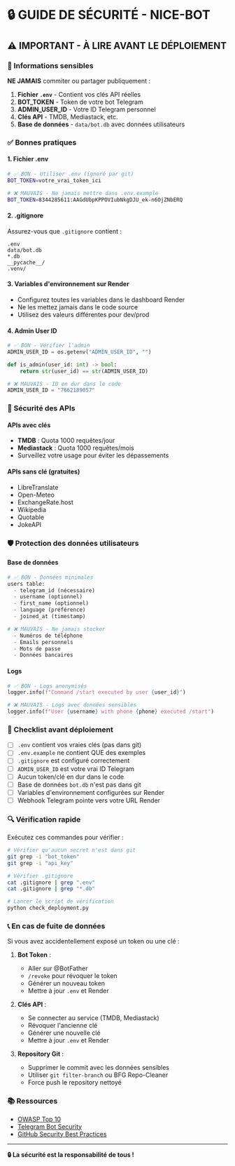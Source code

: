 # 🔒 GUIDE DE SÉCURITÉ - NICE-BOT

## ⚠️ IMPORTANT - À LIRE AVANT LE DÉPLOIEMENT

### 🚨 Informations sensibles

**NE JAMAIS** commiter ou partager publiquement :

1. **Fichier `.env`** - Contient vos clés API réelles
2. **BOT_TOKEN** - Token de votre bot Telegram
3. **ADMIN_USER_ID** - Votre ID Telegram personnel
4. **Clés API** - TMDB, Mediastack, etc.
5. **Base de données** - `data/bot.db` avec données utilisateurs

### ✅ Bonnes pratiques

#### 1. Fichier .env
```bash
# ✅ BON - Utiliser .env (ignoré par git)
BOT_TOKEN=votre_vrai_token_ici

# ❌ MAUVAIS - Ne jamais mettre dans .env.example
BOT_TOKEN=8344285611:AAGdUbpKPPOVIubNkgDJU_ek-n6OjZNbERQ
```

#### 2. .gitignore
Assurez-vous que `.gitignore` contient :
```
.env
data/bot.db
*.db
__pycache__/
.venv/
```

#### 3. Variables d'environnement sur Render
- Configurez toutes les variables dans le dashboard Render
- Ne les mettez jamais dans le code source
- Utilisez des valeurs différentes pour dev/prod

#### 4. Admin User ID
```python
# ✅ BON - Vérifier l'admin
ADMIN_USER_ID = os.getenv("ADMIN_USER_ID", "")

def is_admin(user_id: int) -> bool:
    return str(user_id) == str(ADMIN_USER_ID)

# ❌ MAUVAIS - ID en dur dans le code
ADMIN_USER_ID = "7662189057"
```

### 🔐 Sécurité des APIs

#### APIs avec clés
- **TMDB** : Quota 1000 requêtes/jour
- **Mediastack** : Quota 1000 requêtes/mois
- Surveillez votre usage pour éviter les dépassements

#### APIs sans clé (gratuites)
- LibreTranslate
- Open-Meteo
- ExchangeRate.host
- Wikipedia
- Quotable
- JokeAPI

### 🛡️ Protection des données utilisateurs

#### Base de données
```python
# ✅ BON - Données minimales
users table:
  - telegram_id (nécessaire)
  - username (optionnel)
  - first_name (optionnel)
  - language (préférence)
  - joined_at (timestamp)

# ❌ MAUVAIS - Ne jamais stocker
  - Numéros de téléphone
  - Emails personnels
  - Mots de passe
  - Données bancaires
```

#### Logs
```python
# ✅ BON - Logs anonymisés
logger.info(f"Command /start executed by user {user_id}")

# ❌ MAUVAIS - Logs avec données sensibles
logger.info(f"User {username} with phone {phone} executed /start")
```

### 🚀 Checklist avant déploiement

- [ ] `.env` contient vos vraies clés (pas dans git)
- [ ] `.env.example` ne contient QUE des exemples
- [ ] `.gitignore` est configuré correctement
- [ ] `ADMIN_USER_ID` est votre vrai ID Telegram
- [ ] Aucun token/clé en dur dans le code
- [ ] Base de données `bot.db` n'est pas dans git
- [ ] Variables d'environnement configurées sur Render
- [ ] Webhook Telegram pointe vers votre URL Render

### 🔍 Vérification rapide

Exécutez ces commandes pour vérifier :

```bash
# Vérifier qu'aucun secret n'est dans git
git grep -i "bot_token"
git grep -i "api_key"

# Vérifier .gitignore
cat .gitignore | grep ".env"
cat .gitignore | grep "*.db"

# Lancer le script de vérification
python check_deployment.py
```

### 📞 En cas de fuite de données

Si vous avez accidentellement exposé un token ou une clé :

1. **Bot Token** : 
   - Aller sur @BotFather
   - `/revoke` pour révoquer le token
   - Générer un nouveau token
   - Mettre à jour `.env` et Render

2. **Clés API** :
   - Se connecter au service (TMDB, Mediastack)
   - Révoquer l'ancienne clé
   - Générer une nouvelle clé
   - Mettre à jour `.env` et Render

3. **Repository Git** :
   - Supprimer le commit avec les données sensibles
   - Utiliser `git filter-branch` ou BFG Repo-Cleaner
   - Force push le repository nettoyé

### 📚 Ressources

- [OWASP Top 10](https://owasp.org/www-project-top-ten/)
- [Telegram Bot Security](https://core.telegram.org/bots/faq#security)
- [GitHub Security Best Practices](https://docs.github.com/en/code-security)

---

**🔒 La sécurité est la responsabilité de tous !**
